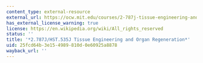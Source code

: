 ```yaml
---
content_type: external-resource
external_url: https://ocw.mit.edu/courses/2-787j-tissue-engineering-and-organ-regeneration-fall-2024/
has_external_license_warning: true
license: https://en.wikipedia.org/wiki/All_rights_reserved
status: ''
title: '*2.787J/HST.535J Tissue Engineering and Organ Regeneration*'
uid: 25fcd64b-3e15-4989-810d-0e60925a8878
wayback_url: ''
---
```

